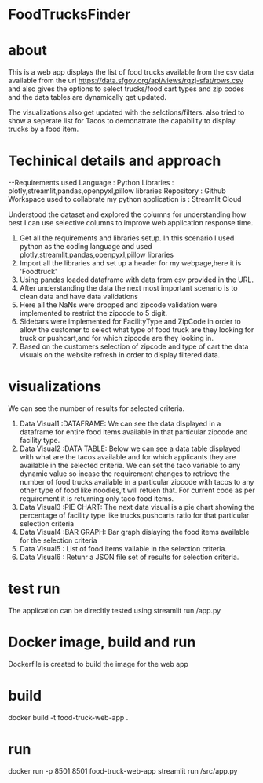 # FoodTrucksFinder

# about
This is a web app displays the list of food trucks available from the csv data available from the url https://data.sfgov.org/api/views/rqzj-sfat/rows.csv
and also gives the options to select trucks/food cart types and zip codes and the data tables are dynamically get updated.

The visualizations also get updated with the selctions/filters.
also tried to show a seperate list for Tacos to demonatrate the capability to display trucks by a food item.

# Techinical details and approach
--Requirements used Language : Python Libraries : plotly,streamlit,pandas,openpyxl,pillow libraries Repository : Github Workspace used to collabrate my python application is : Streamlit Cloud

Understood the dataset and explored the columns for understanding how best I can use selective columns to improve web application response time.

1) Get all the requirements and libraries setup. In this scenario I used python as the coding language and used plotly,streamlit,pandas,openpyxl,pillow libraries
2) Import all the libraries and set up a header for my webpage,here it is 'Foodtruck'
3) Using pandas loaded dataframe with data from csv provided in the URL.
4) After understanding the data the next most important scenario is to clean data and have data validations
5) Here all the NaNs were dropped and zipcode validation were implemented to restrict the zipcode to 5 digit.
6) Sidebars were implemented for FacilityType and ZipCode in order to allow the customer to select what type of food truck are they looking for truck or pushcart,and for which zipcode are they looking in.
7) Based on the customers selection of zipcode and type of cart the data visuals on the website refresh in order to display filtered data.

# visualizations
We can see the number of results for selected criteria.
1) Data Visual1 :DATAFRAME: We can see the data displayed in a dataframe for entire food items available in that particular zipcode and facility type.
2) Data Visual2 :DATA TABLE: Below we can see a data table displayed with what are the tacos available and for which applicants they are available in the selected criteria.
 We can set the taco variable to any dynamic value so incase the requirement changes to retrieve the number of food trucks available in a particular zipcode with tacos to any other type of food like noodles,it will retuen that. For current code as per requirement it is returning only taco food items.
3) Data Visual3 :PIE CHART: The next data visual is a pie chart showing the percentage of facility type like trucks,pushcarts ratio for that particular selection criteria
4) Data Visual4 :BAR GRAPH: Bar graph dislaying the food items available for the selection criteria
5) Data Visual5 : List of food items vailable in the selection criteria.
6) Data Visual6 : Retunr a JSON file set of results for selection criteria.

# test run
The application can be direcltly tested using streamlit run /app.py

# Docker image, build and run
Dockerfile is created to build the image for the web app
# build
docker build -t food-truck-web-app .
# run
docker run -p 8501:8501 food-truck-web-app streamlit run /src/app.py
